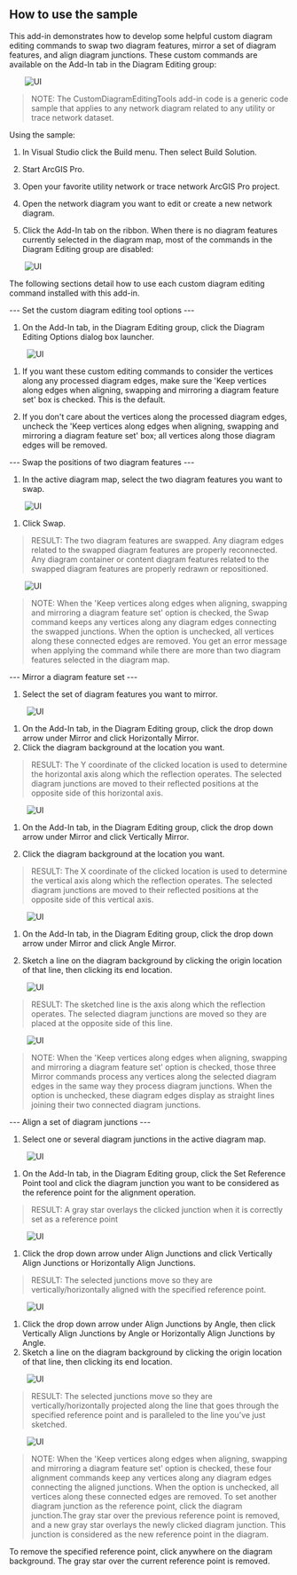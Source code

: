 ## How to use the sample
<!-- TODO: Explain how this sample can be used. To use images in this section, create the image file in your sample project's screenshots folder. Use relative url to link to this image using this syntax: ![My sample Image](FacePage/SampleImage.png) -->
This add-in demonstrates how to develop some helpful custom diagram editing commands to swap two diagram features, mirror a set of diagram features, and align diagram junctions.
These custom commands are available on the Add-In tab in the Diagram Editing group:

&emsp;&emsp;![UI](Screenshots/CustomDiagramEditingTools_Tab.png)

> NOTE: The CustomDiagramEditingTools add-in code is a generic code sample that applies to any network diagram related to any utility or trace network dataset.

Using the sample:  

1. In Visual Studio click the Build menu. Then select Build Solution.  

1. Start ArcGIS Pro.  

1. Open your favorite utility network or trace network ArcGIS Pro project.

1. Open the network diagram you want to edit or create a new network diagram.

1. Click the Add-In tab on the ribbon.
When there is no diagram features currently selected in the diagram map, most of the commands in the Diagram Editing group are disabled:

&emsp;&emsp;![UI](Screenshots/CustomDiagramEditingTools_Tab.png)

The following sections detail how to use each custom diagram editing command installed with this add-in.

--- Set the custom diagram editing tool options ---
1. On the Add-In tab, in the Diagram Editing group, click the Diagram Editing Options dialog box launcher.

&emsp;&emsp; ![UI](Screenshots/DiagramEditingOptions.png)

1. If you want these custom editing commands to consider the vertices along any processed diagram edges, make sure the 'Keep vertices along edges when aligning, swapping and mirroring a diagram feature set' box is checked. This is the default.

1. If you don't care about the vertices along the processed diagram edges, uncheck the 'Keep vertices along edges when aligning, swapping and mirroring a diagram feature set' box; all vertices along those diagram edges will be removed.

--- Swap the positions of two diagram features ---
1. In the active diagram map, select the two diagram features you want to swap.

&emsp;&emsp;![UI](Screenshots/BeforeSwap.png)

1. Click Swap.
> RESULT: The two diagram features are swapped. Any diagram edges related to the swapped diagram features are properly reconnected. Any diagram container or content diagram features related to the swapped diagram features are properly redrawn or repositioned.

&emsp;&emsp;![UI](Screenshots/AfterSwap.png)

> NOTE: When the 'Keep vertices along edges when aligning, swapping and mirroring a diagram feature set' option is checked, the Swap command keeps any vertices along any diagram edges connecting the swapped junctions. When the option is unchecked, all vertices along these connected edges are removed. You get an error message when applying the command while there are more than two diagram features selected in the diagram map.

--- Mirror a diagram feature set ---
1. Select the set of diagram features you want to mirror.

&emsp;&emsp; ![UI](Screenshots/BeforeMirror.png)

1. On the Add-In tab, in the Diagram Editing group, click the drop down arrow under Mirror and click Horizontally Mirror.
1. Click the diagram background at the location you want.

> RESULT: The Y coordinate of the clicked location is used to determine the horizontal axis along which the reflection operates. The selected diagram junctions are moved to their reflected positions at the opposite side of this horizontal axis.

&emsp;&emsp; ![UI](Screenshots/AfterMirror1.png)

1. On the Add-In tab, in the Diagram Editing group, click the drop down arrow under Mirror and click Vertically Mirror.

1. Click the diagram background at the location you want.

> RESULT: The X coordinate of the clicked location is used to determine the vertical axis along which the reflection operates. The selected diagram junctions are moved to their reflected positions at the opposite side of this vertical axis.

&emsp;&emsp; ![UI](Screenshots/AfterMirror2.png)

1. On the Add-In tab, in the Diagram Editing group, click the drop down arrow under Mirror and click Angle Mirror.

1. Sketch a line on the diagram background by clicking the origin location of that line, then clicking its end location.

&emsp;&emsp; ![UI](Screenshots/SketchedLineBeforeMirror3.png)

> RESULT: The sketched line is the axis along which the reflection operates. The selected diagram junctions are moved so they are placed at the opposite side of this line.

&emsp;&emsp; ![UI](Screenshots/AfterMirror3.png)

> NOTE: When the 'Keep vertices along edges when aligning, swapping and mirroring a diagram feature set' option is checked, those three Mirror commands process any vertices along the selected diagram edges in the same way they process diagram junctions. When the option is unchecked, these diagram edges display as straight lines joining their two connected diagram junctions.

--- Align a set of diagram junctions ---
1. Select one or several diagram junctions in the active diagram map.

&emsp;&emsp; ![UI](Screenshots/BeforeAlign.png)

1. On the Add-In tab, in the Diagram Editing group, click the Set Reference Point tool and click the diagram junction you want to be considered as the reference point for the alignment operation.

> RESULT: A gray star overlays the clicked junction when it is correctly set as a reference point

&emsp;&emsp; ![UI](Screenshots/BeforeAlign_ReferencePointSet.png)

1. Click the drop down arrow under Align Junctions and click Vertically Align Junctions or Horizontally Align Junctions.

> RESULT: The selected junctions move so they are vertically/horizontally aligned with the specified reference point.

&emsp;&emsp; ![UI](Screenshots/AfterAlign1.png)

1. Click the drop down arrow under Align Junctions by Angle, then click Vertically Align Junctions by Angle or Horizontally Align Junctions by Angle.
1. Sketch a line on the diagram background by clicking the origin location of that line, then clicking its end location.

&emsp;&emsp; ![UI](Screenshots/SketchedLineBeforeAlign2.png)

> RESULT: The selected junctions move so they are vertically/horizontally projected along the line that goes through the specified reference point and is paralleled to the line you’ve just sketched.

&emsp;&emsp; ![UI](Screenshots/AfterAlign3.png)

> NOTE: When the 'Keep vertices along edges when aligning, swapping and mirroring a diagram feature set' option is checked, these four alignment commands keep any vertices along any diagram edges connecting the aligned junctions. When the option is unchecked, all vertices along these connected edges are removed. To set another diagram junction as the reference point, click the diagram junction.The gray star over the previous reference point is removed, and a new gray star overlays the newly clicked diagram junction. This junction is considered as the new reference point in the diagram.

To remove the specified reference point, click anywhere on the diagram background. The gray star over the current reference point is removed.
